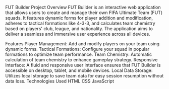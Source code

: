 FUT Builder
Project Overview
FUT Builder is an interactive web application that allows users to create and manage their own FIFA Ultimate Team (FUT) squads. It features dynamic forms for player addition and modification, adheres to tactical formations like 4-3-3, and calculates team chemistry based on players' club, league, and nationality. The application aims to deliver a seamless and immersive user experience across all devices.

Features
Player Management: Add and modify players on your team using dynamic forms.
Tactical Formations: Configure your squad in popular formations to optimize team performance.
Team Chemistry: Automatic calculation of team chemistry to enhance gameplay strategy.
Responsive Interface: A fluid and responsive user interface ensures that FUT Builder is accessible on desktop, tablet, and mobile devices.
Local Data Storage: Utilizes local storage to save team data for easy session resumption without data loss.
Technologies Used
HTML
CSS
JavaScript
